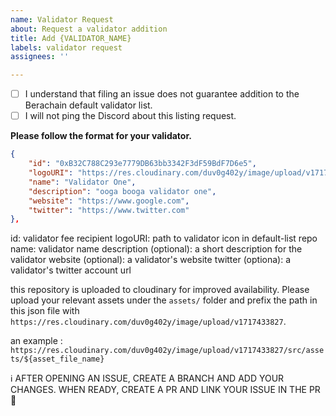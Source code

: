 ```yaml
---
name: Validator Request
about: Request a validator addition
title: Add {VALIDATOR_NAME}
labels: validator request
assignees: ''

---
```


- [ ] I understand that filing an issue does not guarantee addition to the Berachain default validator list.
- [ ] I will not ping the Discord about this listing request.

**Please follow the format for your validator.**

```json
{
    "id": "0xB32C788C293e7779DB63bb3342F3dF59BdF7D6e5",
    "logoURI": "https://res.cloudinary.com/duv0g402y/image/upload/v1717433827/src/assets/infrared.jpg",
    "name": "Validator One",
    "description": "ooga booga validator one",
    "website": "https://www.google.com",
    "twitter": "https://www.twitter.com"
},
```
id: validator fee recipient
logoURI: path to validator icon in default-list repo
name: validator name
description (optional): a short description for the validator
website (optional): a validator's website
twitter (optiona): a validator's twitter account url 

this repository is uploaded to cloudinary for improved availability. Please upload your relevant assets under the `assets/` folder and prefix the path in this json file with `https://res.cloudinary.com/duv0g402y/image/upload/v1717433827`.

an example :
`https://res.cloudinary.com/duv0g402y/image/upload/v1717433827/src/assets/${asset_file_name}`

ℹ️ AFTER OPENING AN ISSUE, CREATE A BRANCH AND ADD YOUR CHANGES. WHEN READY, CREATE A PR AND LINK YOUR ISSUE IN THE PR 🚀
